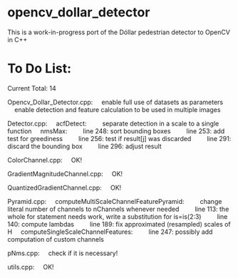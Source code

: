 opencv_dollar_detector
======================

This is a work-in-progress port of the Dóllar pedestrian detector to OpenCV in C++





To Do List:
======================

Current Total: 14

Opencv_Dollar_Detector.cpp:
&nbsp;&nbsp;&nbsp;&nbsp;enable full use of datasets as parameters
&nbsp;&nbsp;&nbsp;&nbsp;enable detection and feature calculation to be used in multiple images

Detector.cpp:
&nbsp;&nbsp;&nbsp;&nbsp;acfDetect:
&nbsp;&nbsp;&nbsp;&nbsp;&nbsp;&nbsp;&nbsp;&nbsp;separate detection in a scale to a single function
&nbsp;&nbsp;&nbsp;&nbsp;nmsMax:
&nbsp;&nbsp;&nbsp;&nbsp;&nbsp;&nbsp;&nbsp;&nbsp;line 248: sort bounding boxes
&nbsp;&nbsp;&nbsp;&nbsp;&nbsp;&nbsp;&nbsp;&nbsp;line 253: add test for greediness
&nbsp;&nbsp;&nbsp;&nbsp;&nbsp;&nbsp;&nbsp;&nbsp;line 256: test if result[j] was discarded
&nbsp;&nbsp;&nbsp;&nbsp;&nbsp;&nbsp;&nbsp;&nbsp;line 291: discard the bounding box
&nbsp;&nbsp;&nbsp;&nbsp;&nbsp;&nbsp;&nbsp;&nbsp;line 296: adjust result

ColorChannel.cpp:
&nbsp;&nbsp;&nbsp;&nbsp;OK!

GradientMagnitudeChannel.cpp:
&nbsp;&nbsp;&nbsp;&nbsp;OK!
	
QuantizedGradientChannel.cpp:
&nbsp;&nbsp;&nbsp;&nbsp;OK!

Pyramid.cpp:
&nbsp;&nbsp;&nbsp;&nbsp;computeMultiScaleChannelFeaturePyramid:
&nbsp;&nbsp;&nbsp;&nbsp;&nbsp;&nbsp;&nbsp;&nbsp;change literal number of channels to nChannels whenever needed
&nbsp;&nbsp;&nbsp;&nbsp;&nbsp;&nbsp;&nbsp;&nbsp;line 113: the whole for statement needs work, write a substitution for is=is(2:3) 
&nbsp;&nbsp;&nbsp;&nbsp;&nbsp;&nbsp;&nbsp;&nbsp;line 140: compute lambdas
&nbsp;&nbsp;&nbsp;&nbsp;&nbsp;&nbsp;&nbsp;&nbsp;line 189: fix approximated (resampled) scales of H
&nbsp;&nbsp;&nbsp;&nbsp;computeSingleScaleChannelFeatures:
&nbsp;&nbsp;&nbsp;&nbsp;&nbsp;&nbsp;&nbsp;&nbsp;line 247: possibly add computation of custom channels

pNms.cpp:
&nbsp;&nbsp;&nbsp;&nbsp;check if it is necessary!

utils.cpp:
&nbsp;&nbsp;&nbsp;&nbsp;OK!
